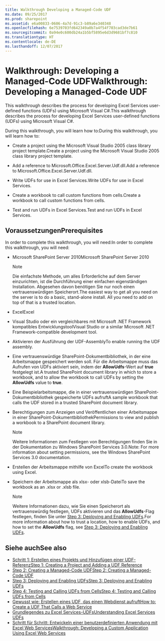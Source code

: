 ```yaml
---
title: Walkthrough Developing a Managed-Code UDF
ms.date: 09/25/2017
ms.prod: sharepoint
ms.assetid: e6a00833-0606-4a7d-91c3-b89a6e340348
ms.openlocfilehash: 6e7539703fd642349a0b7a4f54f703cad3de7b61
ms.sourcegitcommit: 0a94e0c600db24a1b5bf5895e6d3d9681bf7c810
ms.translationtype: HT
ms.contentlocale: de-DE
ms.lasthandoff: 12/07/2017
---
```

# <a name="walkthrough-developing-a-managed-code-udf"></a><span data-ttu-id="3e564-102">Walkthrough: Developing a Managed-Code UDF</span><span class="sxs-lookup"><span data-stu-id="3e564-102">Walkthrough: Developing a Managed-Code UDF</span></span>

<span data-ttu-id="3e564-103">This walkthrough describes the process for developing Excel Services user-defined functions (UDFs) using Microsoft Visual C#.</span><span class="sxs-lookup"><span data-stu-id="3e564-103">This walkthrough describes the process for developing Excel Services user-defined functions (UDFs) using Microsoft Visual C#.</span></span>

<span data-ttu-id="3e564-104">During this walkthrough, you will learn how to:</span><span class="sxs-lookup"><span data-stu-id="3e564-104">During this walkthrough, you will learn how to:</span></span>
- <span data-ttu-id="3e564-105">Create a project using the Microsoft Visual Studio 2005 class library project template.</span><span class="sxs-lookup"><span data-stu-id="3e564-105">Create a project using the Microsoft Visual Studio 2005 class library project template.</span></span>
    
  
- <span data-ttu-id="3e564-106">Add a reference to Microsoft.Office.Excel.Server.Udf.dll.</span><span class="sxs-lookup"><span data-stu-id="3e564-106">Add a reference to Microsoft.Office.Excel.Server.Udf.dll.</span></span>
    
  
- <span data-ttu-id="3e564-107">Write UDFs for use in Excel Services.</span><span class="sxs-lookup"><span data-stu-id="3e564-107">Write UDFs for use in Excel Services.</span></span>
    
  
- <span data-ttu-id="3e564-108">Create a workbook to call custom functions from cells.</span><span class="sxs-lookup"><span data-stu-id="3e564-108">Create a workbook to call custom functions from cells.</span></span>
    
  
- <span data-ttu-id="3e564-109">Test and run UDFs in Excel Services.</span><span class="sxs-lookup"><span data-stu-id="3e564-109">Test and run UDFs in Excel Services.</span></span>
    
  

## <a name="prerequisites"></a><span data-ttu-id="3e564-110">Voraussetzungen</span><span class="sxs-lookup"><span data-stu-id="3e564-110">Prerequisites</span></span>

<span data-ttu-id="3e564-111">In order to complete this walkthrough, you will need:</span><span class="sxs-lookup"><span data-stu-id="3e564-111">In order to complete this walkthrough, you will need:</span></span> 
  
    
    

- <span data-ttu-id="3e564-112">Microsoft SharePoint Server 2010</span><span class="sxs-lookup"><span data-stu-id="3e564-112">Microsoft SharePoint Server 2010</span></span> 
    
    > [!NOTE] 
    > <span data-ttu-id="3e564-p101">Die einfachste Methode, um alles Erforderliche auf dem Server einzurichten, ist die Durchführung einer einfachen eigenständigen Installation. Abgesehen davon benötigen Sie nur noch einen vertrauenswürdigen Speicherort.</span><span class="sxs-lookup"><span data-stu-id="3e564-p101">The easiest way to get all you need on the server is to do a basic, stand-alone install. All you need to add on top of that is a trusted location.</span></span> 

- <span data-ttu-id="3e564-115">Excel</span><span class="sxs-lookup"><span data-stu-id="3e564-115">Excel</span></span>
    
  
- <span data-ttu-id="3e564-116">Visual Studio oder ein vergleichbares mit Microsoft .NET Framework kompatibles Entwicklungstool</span><span class="sxs-lookup"><span data-stu-id="3e564-116">Visual Studio or a similar Microsoft .NET Framework-compatible development tool.</span></span>
    
  
- <span data-ttu-id="3e564-117">Aktivieren der Ausführung der UDF-Assembly</span><span class="sxs-lookup"><span data-stu-id="3e564-117">To enable running the UDF assembly.</span></span>
    
  
- <span data-ttu-id="3e564-118">Eine vertrauenswürdige SharePoint-Dokumentbibliothek, in der eine Arbeitsmappe gespeichert werden soll. Für die Arbeitsmappe muss das Aufrufen von UDFs aktiviert sein, indem der **AllowUdfs**-Wert auf **true** festgelegt ist.</span><span class="sxs-lookup"><span data-stu-id="3e564-118">A trusted SharePoint document library in which to store a workbook, and to allow the workbook to call UDFs by setting the **AllowUdfs** value to **true**.</span></span>
    
  
- <span data-ttu-id="3e564-119">Eine Beispielarbeitsmappe, die in einer vertrauenswürdigen SharePoint-Dokumentbibliothek gespeicherte UDFs aufruft</span><span class="sxs-lookup"><span data-stu-id="3e564-119">A sample workbook that calls the UDF stored in a trusted SharePoint document library.</span></span>
    
  
- <span data-ttu-id="3e564-120">Berechtigungen zum Anzeigen und Veröffentlichen einer Arbeitsmappe in einer SharePoint-Dokumentbibliothek</span><span class="sxs-lookup"><span data-stu-id="3e564-120">Permissions to view and publish a workbook to a SharePoint document library.</span></span>
    
    > [!NOTE] 
    > <span data-ttu-id="3e564-121">Weitere Informationen zum Festlegen von Berechtigungen finden Sie in der Dokumentation zu Windows SharePoint Services 3.0.</span><span class="sxs-lookup"><span data-stu-id="3e564-121">Note: For more information about setting permissions, see the Windows SharePoint Services 3.0 documentation.</span></span> 

- <span data-ttu-id="3e564-122">Erstellen der Arbeitsmappe mithilfe von Excel</span><span class="sxs-lookup"><span data-stu-id="3e564-122">To create the workbook using Excel.</span></span>
    
  
- <span data-ttu-id="3e564-123">Speichern der Arbeitsmappe als xlsx- oder xlsb-Datei</span><span class="sxs-lookup"><span data-stu-id="3e564-123">To save the workbook as an .xlsx or .xlsb file.</span></span>
    
    > [!NOTE] 
    > <span data-ttu-id="3e564-124">Weitere Informationen dazu, wie Sie einen Speicherort als vertrauenswürdig festlegen, UDFs aktivieren und das **AllowUdfs**-Flag festlegen, finden Sie unter [Step 3: Deploying and Enabling UDFs](step-3-deploying-and-enabling-udfs.md).</span><span class="sxs-lookup"><span data-stu-id="3e564-124">For more information about how to trust a location, how to enable UDFs, and how to set the **AllowUdfs** flag, see [Step 3: Deploying and Enabling UDFs](step-3-deploying-and-enabling-udfs.md).</span></span> 

## <a name="see-also"></a><span data-ttu-id="3e564-125">Siehe auch</span><span class="sxs-lookup"><span data-stu-id="3e564-125">See also</span></span>

- [<span data-ttu-id="3e564-126">Schritt 1: Erstellen eines Projekts und Hinzufügen einer UDF-Referenz</span><span class="sxs-lookup"><span data-stu-id="3e564-126">Step 1: Creating a Project and Adding a UDF Reference</span></span>](step-1-creating-a-project-and-adding-a-udf-reference.md)
- [<span data-ttu-id="3e564-127">Step 2: Creating a Managed-Code UDF</span><span class="sxs-lookup"><span data-stu-id="3e564-127">Step 2: Creating a Managed-Code UDF</span></span>](step-2-creating-a-managed-code-udf.md)
- [<span data-ttu-id="3e564-128">Step 3: Deploying and Enabling UDFs</span><span class="sxs-lookup"><span data-stu-id="3e564-128">Step 3: Deploying and Enabling UDFs</span></span>](step-3-deploying-and-enabling-udfs.md)
- [<span data-ttu-id="3e564-129">Step 4: Testing and Calling UDFs from Cells</span><span class="sxs-lookup"><span data-stu-id="3e564-129">Step 4: Testing and Calling UDFs from Cells</span></span>](step-4-testing-and-calling-udfs-from-cells.md)
- [<span data-ttu-id="3e564-130">Gewusst wie: Erstellen eines UDF, das einen Webdienst aufruft</span><span class="sxs-lookup"><span data-stu-id="3e564-130">How to: Create a UDF That Calls a Web Service</span></span>](how-to-create-a-udf-that-calls-a-web-service.md)
- [<span data-ttu-id="3e564-131">Grundlegendes zu Excel Services-UDFs</span><span class="sxs-lookup"><span data-stu-id="3e564-131">Understanding Excel Services UDFs</span></span>](understanding-excel-services-udfs.md)
- [<span data-ttu-id="3e564-132">Schritt für Schritt: Entwickeln einer benutzerdefinierten Anwendung mit Excel Web Services</span><span class="sxs-lookup"><span data-stu-id="3e564-132">Walkthrough: Developing a Custom Application Using Excel Web Services</span></span>](walkthrough-developing-a-custom-application-using-excel-web-services.md)
